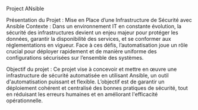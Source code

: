 Project ANsible

Présentation du Projet : Mise en Place d’une Infrastructure de Sécurité avec Ansible
Contexte :
Dans un environnement IT en constante évolution, la sécurité des infrastructures devient un enjeu majeur pour protéger les données, garantir la disponibilité des services, et se conformer aux réglementations en vigueur. Face à ces défis, l’automatisation joue un rôle crucial pour déployer rapidement et de manière uniforme des configurations sécurisées sur l’ensemble des systèmes.

Objectif du projet :
Ce projet vise à concevoir et mettre en œuvre une infrastructure de sécurité automatisée en utilisant Ansible, un outil d'automatisation puissant et flexible. L’objectif est de garantir un déploiement cohérent et centralisé des bonnes pratiques de sécurité, tout en réduisant les erreurs humaines et en améliorant l'efficacité opérationnelle.
